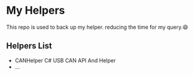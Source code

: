 # My Helpers
This repo is used to back up my helper.
reducing the time for my query.:smile:

## Helpers List
* CANHelper  C# USB CAN API And Helper
* ...
